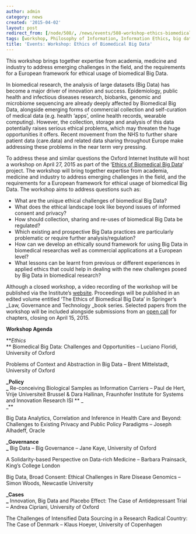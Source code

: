 ```yaml
---
author: admin
category: news
created: '2015-04-02'
layout: post
redirect_from: [/node/508/, /news/events/508-workshop-ethics-biomedical-big-data/]
tags: [workshop, Philosophy of Information, Information Ethics, big data]
title: 'Events: Workshop: Ethics of Biomedical Big Data'
---
```

This workshop brings together expertise from academia, medicine and industry
to address emerging challenges in the field, and the requirements for a
European framework for ethical usage of biomedical Big Data.

In biomedical research, the analysis of large datasets (Big Data) has become a
major driver of innovation and success. Epidemiology, public health and
infectious diseases research, biobanks, genomic and microbiome sequencing are
already deeply affected by Biomedical Big Data, alongside emerging forms of
commercial collection and self-curation of medical data (e.g. health ‘apps’,
online health records, wearable computing). However, the collection, storage
and analysis of this data potentially raises serious ethical problems, which
may threaten the huge opportunities it offers. Recent movement from the NHS to
further share patient data (care.data) and related data sharing throughout
Europe make addressing these problems in the near term very pressing.

To address these and similar questions the Oxford Internet Institute will host
a workshop on April 27, 2015 as part of the ‘[Ethics of Biomedical Big
Data](http://www.oii.ox.ac.uk/research/projects/?id=130)‘ project.  The
workshop will bring together expertise from academia, medicine and industry to
address emerging challenges in the field, and the requirements for a European
framework for ethical usage of biomedical Big Data.  The workshop aims to
address questions such as:

  * What are the unique ethical challenges of biomedical Big Data?
  * What does the ethical landscape look like beyond issues of informed consent and privacy?
  * How should collection, sharing and re-uses of biomedical Big Data be regulated?
  * Which existing and prospective Big Data practices are particularly problematic or require further analysis/regulation?
  * How can we develop an ethically sound framework for using Big Data in biomedical researchas well as commercial applications at a European level?
  * What lessons can be learnt from previous or different experiences in applied ethics that could help in dealing with the new challenges posed by Big Data in biomedical research?

Although a closed workshop, a video recording of the workshop will be
published via the Institute’s [website](http://www.oii.ox.ac.uk/). Proceedings
will be published in an edited volume entitled ‘The Ethics of Biomedical Big
Data’ in Springer’s  _Law, Governance and Technology  _book series.  Selected
papers from the workshop will be included alongside submissions from an [open
call](http://www.oii.ox.ac.uk/news/?id=1272) for chapters, closing on April
15, 2015.

**Workshop Agenda**

**_Ethics_  
** Biomedical Big Data: Challenges and Opportunities – Luciano Floridi,
University of Oxford

Problems of Context and Abstraction in Big Data – Brent Mittelstadt,
University of Oxford

**_Policy  
_** Re-conceiving Biological Samples as Information Carriers – Paul de Hert,
Vrije Universiteit Brussel & Dara Hallinan, Fraunhofer Institute for Systems
and Innovation Research ISI ** _  
_**

Big Data Analytics, Correlation and Inference in Health Care and Beyond:
Challenges to Existing Privacy and Public Policy Paradigms – Joseph Alhadeff,
Oracle

**_Governance  
_** Big Data – Big Governance – Jane Kaye, University of Oxford

A Solidarity-based Perspective on Data-rich Medicine – Barbara Prainsack,
King’s College London

Big Data, Broad Consent: Ethical Challenges in Rare Disease Genomics – Simon
Woods, Newcastle University

**_Cases  
_** Innovation, Big Data and Placebo Effect: The Case of Antidepressant Trial
– Andrea Cipriani, University of Oxford

The Challenges of Intensified Data Sourcing in a Research Radical Country: The
Case of Denmark – Klaus Hoeyer, University of Copenhagen

